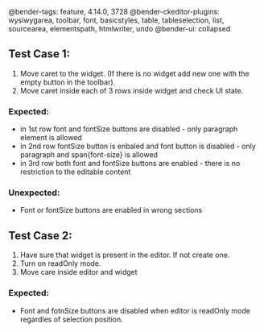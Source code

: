 @bender-tags: feature, 4.14.0, 3728
@bender-ckeditor-plugins: wysiwygarea, toolbar, font, basicstyles, table, tableselection, list, sourcearea,
elementspath, htmlwriter, undo
@bender-ui: collapsed

## Test Case 1:

1. Move caret to the widget. (If there is no widget add new one with the empty button in the toolbar).
2. Move caret inside each of 3 rows inside widget and check UI state.

### Expected:

* in 1st row font and fontSize buttons are disabled - only paragraph element is allowed
* in 2nd row fontSize button is enbaled and font button is disabled - only paragraph and span{font-size} is allowed
* in 3rd row both font and fontSize buttons are enabled - there is no restriction to the editable content

### Unexpected:

* Font or fontSize buttons are enabled in wrong sections

## Test Case 2:

1. Have sure that widget is present in the editor. If not create one.
2. Turn on readOnly mode.
3. Move care inside editor and widget

### Expected:

* Font and fotnSize buttons are disabled when editor is readOnly mode regardles of selection position.
